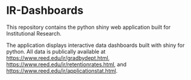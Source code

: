 # IR-Dashboards
This repository contains the python shiny web application built for Institutional Research.

The application displays interactive data dashboards built with shiny for python. All data is publically available at https://www.reed.edu/ir/gradbydept.html, https://www.reed.edu/ir/retentionrates.html, and https://www.reed.edu/ir/applicationstat.html.
